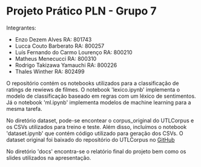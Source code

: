 # **Projeto Prático PLN - Grupo 7**

Integrantes:
- Enzo Dezem Alves                RA: 801743
- Lucca Couto Barberato           RA: 800257
- Luís Fernando do Carmo Lourenço RA: 800210
- Matheus Menecucci               RA: 800310
- Rodrigo Takizawa Yamauchi       RA: 800226
- Thales Winther                  RA: 802499

O repositório contém os notebooks utilizados para a classificação de ratings de rewiews de filmes. O notebook 'lexico.ipynb' implementa o modelo de classificação baseado em regras com um léxico de sentimentos. Já o notebook 'ml.ipynb' implementa modelos de machine learning para a mesma tarefa.

No diretório dataset, pode-se encontear o corpus_original do UTLCorpus e os CSVs utilizados para treino e teste. Além disso, incluímos o notebook 'dataset.ipynb' que contém código utilizado para geração dos CSVs. O dataset original foi baixado do repositório do UTLCorpus no [GitHub](https://github.com/RogerFig/UTLCorpus)

No diretório 'docs' encontra-se o relatório final do projeto bem como os slides utilizados na apresentação.